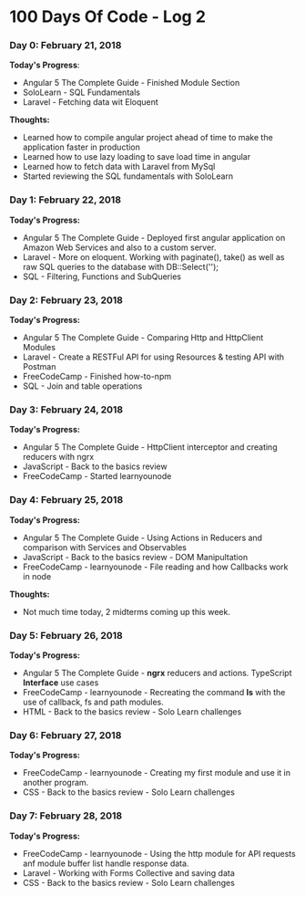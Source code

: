 # 100 Days Of Code - Log 2

### Day 0: February 21, 2018

**Today's Progress**: 

* Angular 5 The Complete Guide - Finished Module Section
* SoloLearn - SQL Fundamentals
* Laravel - Fetching data wit Eloquent

**Thoughts:** 

* Learned how to compile angular project ahead of time to make the application faster in production
* Learned how to use lazy loading to save load time in angular
* Learned how to fetch data with Laravel from MySql
* Started reviewing the SQL fundamentals with SoloLearn

### Day 1: February 22, 2018

**Today's Progress:**

* Angular 5 The Complete Guide - Deployed first angular application on Amazon Web Services and also to a custom server.
* Laravel - More on eloquent. Working with paginate(), take() as well as raw SQL queries to the database with DB::Select('');
* SQL - Filtering, Functions and SubQueries

### Day 2: February 23, 2018

**Today's Progress:**

* Angular 5 The Complete Guide - Comparing Http and HttpClient Modules
* Laravel - Create a RESTFul API for using Resources & testing API with Postman
* FreeCodeCamp - Finished how-to-npm
* SQL - Join and table operations

### Day 3: February 24, 2018

**Today's Progress:**

* Angular 5 The Complete Guide - HttpClient interceptor and creating reducers with ngrx
* JavaScript - Back to the basics review
* FreeCodeCamp - Started learnyounode

### Day 4: February 25, 2018

**Today's Progress:**

* Angular 5 The Complete Guide - Using Actions in Reducers and comparison with Services and Observables
* JavaScript - Back to the basics review - DOM Manipultation
* FreeCodeCamp - learnyounode - File reading and how Callbacks work in node

**Thoughts:**
* Not much time today, 2 midterms coming up this week.

### Day 5: February 26, 2018

**Today's Progress:**

* Angular 5 The Complete Guide - **ngrx** reducers and actions. TypeScript **Interface** use cases
* FreeCodeCamp - learnyounode - Recreating the command **ls** with the use of callback, fs and path modules.
* HTML - Back to the basics review - Solo Learn challenges

### Day 6: February 27, 2018

**Today's Progress:**

* FreeCodeCamp - learnyounode - Creating my first module and use it in another program.
* CSS - Back to the basics review - Solo Learn challenges

### Day 7: February 28, 2018

**Today's Progress:**

* FreeCodeCamp - learnyounode - Using the http module for API requests anf module buffer list handle response data.
* Laravel - Working with Forms Collective and saving data
* CSS - Back to the basics review - Solo Learn challenges
